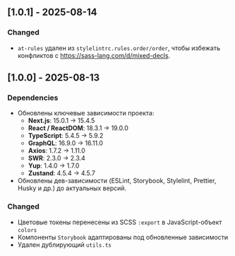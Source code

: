 ## [1.0.1] - 2025-08-14

### Changed

- `at-rules` удален из `stylelintrc.rules.order/order`, чтобы избежать конфликтов с https://sass-lang.com/d/mixed-decls.

## [1.0.0] - 2025-08-13

### Dependencies

- Обновлены ключевые зависимости проекта:
    - **Next.js**: 15.0.1 → 15.4.5
    - **React / ReactDOM**: 18.3.1 → 19.0.0
    - **TypeScript**: 5.4.5 → 5.9.2
    - **GraphQL**: 16.9.0 → 16.11.0
    - **Axios**: 1.7.2 → 1.11.0
    - **SWR**: 2.3.0 → 2.3.4
    - **Yup**: 1.4.0 → 1.7.0
    - **Zustand**: 4.5.4 → 4.5.7
- Обновлены дев-зависимости (ESLint, Storybook, Stylelint, Prettier, Husky и др.) до актуальных версий.

### Changed

- Цветовые токены перенесены из SCSS `:export` в JavaScript-объект `colors`
- Компоненты `Storybook` адаптированы под обновленные зависимости
- Удален дублирующий `utils.ts`
